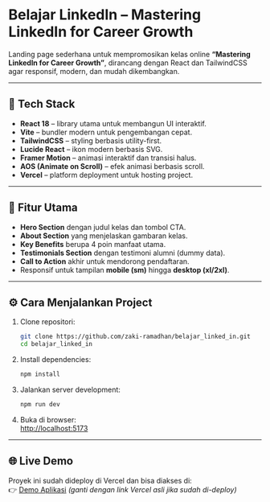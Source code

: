 # Belajar LinkedIn – Mastering LinkedIn for Career Growth

Landing page sederhana untuk mempromosikan kelas online **“Mastering LinkedIn for Career Growth”**, dirancang dengan React dan TailwindCSS agar responsif, modern, dan mudah dikembangkan.

---

## 🚀 Tech Stack

- **React 18** – library utama untuk membangun UI interaktif.
- **Vite** – bundler modern untuk pengembangan cepat.
- **TailwindCSS** – styling berbasis utility-first.
- **Lucide React** – ikon modern berbasis SVG.
- **Framer Motion** – animasi interaktif dan transisi halus.
- **AOS (Animate on Scroll)** – efek animasi berbasis scroll.
- **Vercel** – platform deployment untuk hosting project.

---

## 📂 Fitur Utama

- **Hero Section** dengan judul kelas dan tombol CTA.
- **About Section** yang menjelaskan gambaran kelas.
- **Key Benefits** berupa 4 poin manfaat utama.
- **Testimonials Section** dengan testimoni alumni (dummy data).
- **Call to Action** akhir untuk mendorong pendaftaran.
- Responsif untuk tampilan **mobile (sm)** hingga **desktop (xl/2xl)**.

---

## ⚙️ Cara Menjalankan Project

1. Clone repositori:

   ```bash
   git clone https://github.com/zaki-ramadhan/belajar_linked_in.git
   cd belajar_linked_in
   ```

2. Install dependencies:

   ```bash
   npm install
   ```

3. Jalankan server development:

   ```bash
   npm run dev
   ```

4. Buka di browser:  
   [http://localhost:5173](http://localhost:5173)

---

## 🌐 Live Demo

Proyek ini sudah dideploy di Vercel dan bisa diakses di:  
👉 [Demo Aplikasi](https://belajar-linked-in.vercel.app) *(ganti dengan link Vercel asli jika sudah di-deploy)*
